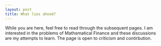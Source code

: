 ```yaml
---
layout: post
title: What lies ahead?
---
```


While you are here, feel free to read through the subsequent pages. I am interested in the problems of Mathematical Finance and these discussions are my attempts to learn. The page is open to criticism and contirbution. 
